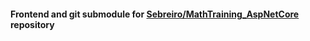 #### Frontend and git submodule for [Sebreiro/MathTraining_AspNetCore](https://github.com/Sebreiro/MathTraining_AspNetCore) repository ####